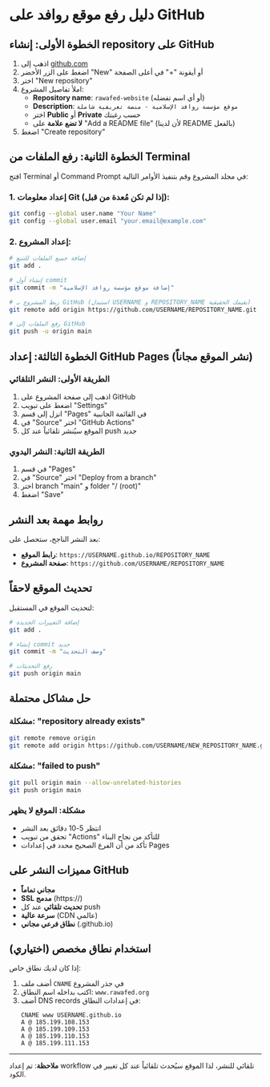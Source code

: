 # دليل رفع موقع روافد على GitHub

## الخطوة الأولى: إنشاء repository على GitHub

1. اذهب إلى [github.com](https://github.com)
2. اضغط على الزر الأخضر "New" أو أيقونة "+" في أعلى الصفحة
3. اختر "New repository"
4. املأ تفاصيل المشروع:
   - **Repository name**: `rawafed-website` (أو أي اسم تفضله)
   - **Description**: `موقع مؤسسة روافد الإسلامية - منصة تعريفية شاملة`
   - اختر **Public** أو **Private** حسب رغبتك
   - **لا تضع علامة** على "Add a README file" (لأن لدينا README بالفعل)
5. اضغط "Create repository"

## الخطوة الثانية: رفع الملفات من Terminal

افتح Terminal أو Command Prompt في مجلد المشروع وقم بتنفيذ الأوامر التالية:

### 1. إعداد معلومات Git (إذا لم تكن مُعدة من قبل):
```bash
git config --global user.name "Your Name"
git config --global user.email "your.email@example.com"
```

### 2. إعداد المشروع:
```bash
# إضافة جميع الملفات للتتبع
git add .

# إنشاء أول commit
git commit -m "إضافة موقع مؤسسة روافد الإسلامية"

# ربط المشروع بـ GitHub (استبدل USERNAME و REPOSITORY_NAME بقيمك الحقيقية)
git remote add origin https://github.com/USERNAME/REPOSITORY_NAME.git

# رفع الملفات إلى GitHub
git push -u origin main
```

## الخطوة الثالثة: إعداد GitHub Pages (نشر الموقع مجاناً)

### الطريقة الأولى: النشر التلقائي
1. اذهب إلى صفحة المشروع على GitHub
2. اضغط على تبويب "Settings"
3. انزل إلى قسم "Pages" في القائمة الجانبية
4. في "Source" اختر "GitHub Actions"
5. الموقع سيُنشر تلقائياً عند كل push جديد

### الطريقة الثانية: النشر اليدوي
1. في قسم "Pages"
2. في "Source" اختر "Deploy from a branch"
3. اختر branch "main" و folder "/ (root)"
4. اضغط "Save"

## روابط مهمة بعد النشر

بعد النشر الناجح، ستحصل على:
- **رابط الموقع**: `https://USERNAME.github.io/REPOSITORY_NAME`
- **صفحة المشروع**: `https://github.com/USERNAME/REPOSITORY_NAME`

## تحديث الموقع لاحقاً

لتحديث الموقع في المستقبل:
```bash
# إضافة التغييرات الجديدة
git add .

# إنشاء commit جديد
git commit -m "وصف التحديث"

# رفع التحديثات
git push origin main
```

## حل مشاكل محتملة

### مشكلة: "repository already exists"
```bash
git remote remove origin
git remote add origin https://github.com/USERNAME/NEW_REPOSITORY_NAME.git
```

### مشكلة: "failed to push"
```bash
git pull origin main --allow-unrelated-histories
git push origin main
```

### مشكلة: الموقع لا يظهر
- انتظر 5-10 دقائق بعد النشر
- تحقق من تبويب "Actions" للتأكد من نجاح البناء
- تأكد من أن الفرع الصحيح محدد في إعدادات Pages

## مميزات النشر على GitHub

- **مجاني تماماً**
- **SSL مدمج** (https://)
- **تحديث تلقائي** عند كل push
- **سرعة عالية** (CDN عالمي)
- **نطاق فرعي مجاني** (.github.io)

## استخدام نطاق مخصص (اختياري)

إذا كان لديك نطاق خاص:
1. أضف ملف `CNAME` في جذر المشروع
2. اكتب بداخله اسم النطاق: `www.rawafed.org`
3. أضف DNS records في إعدادات النطاق:
   ```
   CNAME www USERNAME.github.io
   A @ 185.199.108.153
   A @ 185.199.109.153
   A @ 185.199.110.153
   A @ 185.199.111.153
   ```

---

**ملاحظة**: تم إعداد workflow تلقائي للنشر، لذا الموقع سيُحدث تلقائياً عند كل تغيير في الكود.